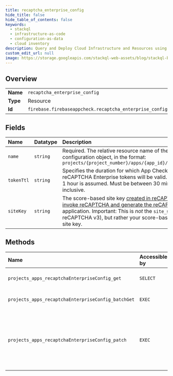 ```yaml
---
title: recaptcha_enterprise_config
hide_title: false
hide_table_of_contents: false
keywords:
  - stackql
  - infrastructure-as-code
  - configuration-as-data
  - cloud inventory
description: Query and Deploy Cloud Infrastructure and Resources using SQL
custom_edit_url: null
image: https://storage.googleapis.com/stackql-web-assets/blog/stackql-blog-post-featured-image.png
---
```

  
    

## Overview
<table><tbody>
<tr><td><b>Name</b></td><td><code>recaptcha_enterprise_config</code></td></tr>
<tr><td><b>Type</b></td><td>Resource</td></tr>
<tr><td><b>Id</b></td><td><code>firebase.firebaseappcheck.recaptcha_enterprise_config</code></td></tr>
</tbody></table>

## Fields
| Name | Datatype | Description |
|:-----|:---------|:------------|
| `name` | `string` | Required. The relative resource name of the reCAPTCHA Enterprise configuration object, in the format: ``` projects/{project_number}/apps/{app_id}/recaptchaEnterpriseConfig ``` |
| `tokenTtl` | `string` | Specifies the duration for which App Check tokens exchanged from reCAPTCHA Enterprise tokens will be valid. If unset, a default value of 1 hour is assumed. Must be between 30 minutes and 7 days, inclusive. |
| `siteKey` | `string` | The score-based site key [created in reCAPTCHA Enterprise](https://cloud.google.com/recaptcha-enterprise/docs/create-key#creating_a_site_key) used to [invoke reCAPTCHA and generate the reCAPTCHA tokens](https://cloud.google.com/recaptcha-enterprise/docs/instrument-web-pages) for your application. Important: This is *not* the `site_secret` (as it is in reCAPTCHA v3), but rather your score-based reCAPTCHA Enterprise site key. |
## Methods
| Name | Accessible by | Required Params | Description |
|:-----|:--------------|:----------------|:------------|
| `projects_apps_recaptchaEnterpriseConfig_get` | `SELECT` | `name` | Gets the RecaptchaEnterpriseConfig for the specified app. |
| `projects_apps_recaptchaEnterpriseConfig_batchGet` | `EXEC` | `parent` | Atomically gets the RecaptchaEnterpriseConfigs for the specified list of apps. |
| `projects_apps_recaptchaEnterpriseConfig_patch` | `EXEC` | `name` | Updates the RecaptchaEnterpriseConfig for the specified app. While this configuration is incomplete or invalid, the app will be unable to exchange reCAPTCHA Enterprise tokens for App Check tokens. |
